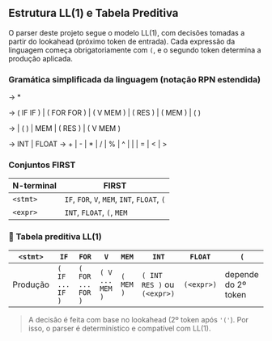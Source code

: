 ## Estrutura LL(1) e Tabela Preditiva

O parser deste projeto segue o modelo LL(1), com decisões tomadas a partir do lookahead (próximo token de entrada). Cada expressão da linguagem começa obrigatoriamente com `(`, e o segundo token determina a produção aplicada.

### Gramática simplificada da linguagem (notação RPN estendida)

<program> → <stmt>*

<stmt> →
( IF <expr> <stmt> <stmt> IF )
| ( FOR <expr> <expr> <stmt> FOR )
| ( V <expr> MEM )
| ( <int> RES )
| ( MEM )
| ( <expr> )

<expr> →
<literal>
| ( <expr> <expr> <op> )
| MEM
| ( <int> RES )
| ( V <expr> MEM )

<literal> → INT | FLOAT
<op> → + | - | * | / | % | ^ | | | = | < | >


### Conjuntos FIRST

| N-terminal | FIRST                        |
|--------------|------------------------------|
| `<stmt>`     | `IF`, `FOR`, `V`, `MEM`, `INT`, `FLOAT`, `(` |
| `<expr>`     | `INT`, `FLOAT`, `(`, `MEM`    |

### 📘 Tabela preditiva LL(1)

| `<stmt>`     | `IF`            | `FOR`             | `V`             | `MEM`           | `INT`              | `FLOAT`            | `(`                          |
|--------------|------------------|--------------------|------------------|------------------|---------------------|---------------------|------------------------------|
| Produção     | `( IF ... IF )`  | `( FOR ... FOR )`  | `( V ... MEM )`  | `( MEM )`        | `( INT RES )` ou `(<expr>)` | `(<expr>)`         | depende do 2º token          |

> A decisão é feita com base no lookahead (2º token após `'('`). Por isso, o parser é determinístico e compatível com LL(1).

